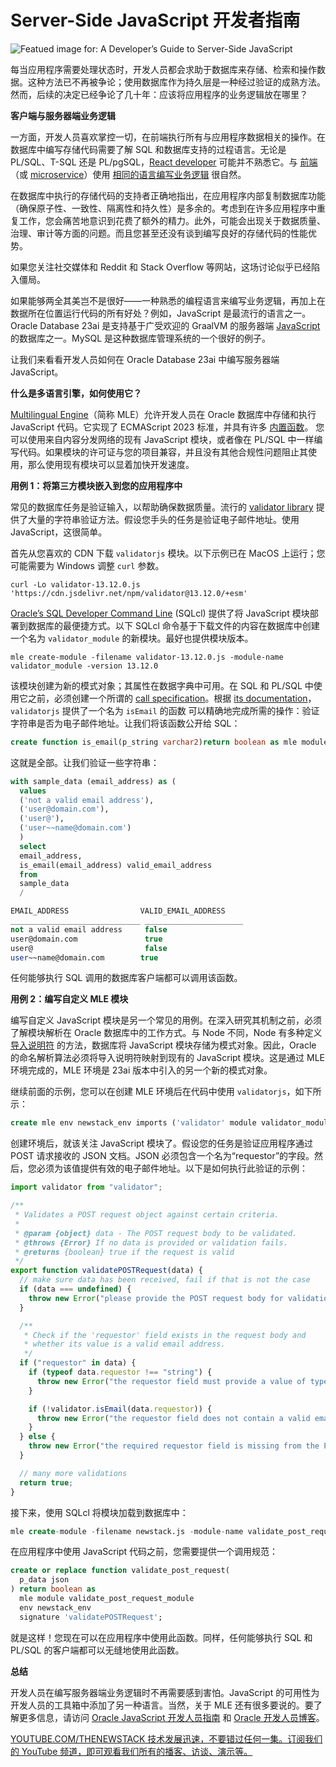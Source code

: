 # Server-Side JavaScript 开发者指南

![Featued image for: A Developer’s Guide to Server-Side JavaScript](https://cdn.thenewstack.io/media/2025/04/44147507-modules-1024x613.jpg)

每当应用程序需要处理状态时，开发人员都会求助于数据库来存储、检索和操作数据。这种方法已不再被争论；使用数据库作为持久层是一种经过验证的成熟方法。然而，后续的决定已经争论了几十年：应该将应用程序的业务逻辑放在哪里？

**客户端与服务器端业务逻辑**

一方面，开发人员喜欢掌控一切，在前端执行所有与应用程序数据相关的操作。在数据库中编写存储代码需要了解 SQL 和数据库支持的过程语言。无论是 PL/SQL、T-SQL 还是 PL/pgSQL，[React developer](https://roadmap.sh/react) 可能并不熟悉它。与 [前端](https://thenewstack.io/introduction-to-frontend-development/)（或 [microservice](https://thenewstack.io/microservices/)）使用 [相同的语言编写业务逻辑](https://thenewstack.io/3-foundational-principles-for-writing-efficient-sql/) 很自然。

在数据库中执行的存储代码的支持者正确地指出，在应用程序内部复制数据库功能（确保原子性、一致性、隔离性和持久性）是多余的。考虑到在许多应用程序中重复工作，您会痛苦地意识到花费了额外的精力。此外，可能会出现关于数据质量、治理、审计等方面的问题。而且您甚至还没有谈到编写良好的存储代码的性能优势。

如果您关注社交媒体和 Reddit 和 Stack Overflow 等网站，这场讨论似乎已经陷入僵局。

如果能够两全其美岂不是很好——一种熟悉的编程语言来编写业务逻辑，再加上在数据所在位置运行代码的所有好处？例如，JavaScript 是最流行的语言之一。Oracle Database 23ai 是支持基于广受欢迎的 GraalVM 的服务器端 [JavaScript](https://thenewstack.io/javascript/) 的数据库之一。MySQL 是这种数据库管理系统的一个很好的例子。

让我们来看看开发人员如何在 Oracle Database 23ai 中编写服务器端 JavaScript。

**什么是多语言引擎，如何使用它？**

[Multilingual Engine](https://docs.oracle.com/en/database/oracle/oracle-database/23/mlejs/introduction-to-mle.html?source=:ex:pw:::::TNS_MLE_A&SC=:ex:pw:::::TNS_MLE_A&pcode=)（简称 MLE）允许开发人员在 Oracle 数据库中存储和执行 JavaScript 代码。它实现了 ECMAScript 2023 标准，并具有许多 [内置函数](https://oracle-samples.github.io/mle-modules/)。
您可以使用来自内容分发网络的现有 JavaScript 模块，或者像在 PL/SQL 中一样编写代码。如果模块的许可证与您的项目兼容，并且没有其他合规性问题阻止其使用，那么使用现有模块可以显着加快开发速度。

**用例 1：将第三方模块嵌入到您的应用程序中**

常见的数据库任务是验证输入，以帮助确保数据质量。流行的 [validator library](https://github.com/validatorjs/validator.js) 提供了大量的字符串验证方法。假设您手头的任务是验证电子邮件地址。使用 JavaScript，这很简单。

首先从您喜欢的 CDN 下载 `validatorjs` 模块。以下示例已在 MacOS 上运行；您可能需要为 Windows 调整 `curl` 参数。

```
curl -Lo validator-13.12.0.js 'https://cdn.jsdelivr.net/npm/validator@13.12.0/+esm'
```

[Oracle’s SQL Developer Command Line](https://www.oracle.com/database/sqldeveloper/technologies/sqlcl/?source=:ex:pw:::::TNS_MLE_B&SC=:ex:pw:::::TNS_MLE_B&pcode=) (SQLcl) 提供了将 JavaScript 模块部署到数据库的最便捷方式。以下 SQLcl 命令基于下载文件的内容在数据库中创建一个名为 `validator_module` 的新模块。最好也提供模块版本。

```
mle create-module -filename validator-13.12.0.js -module-name validator_module -version 13.12.0
```

该模块创建为新的模式对象；其属性在数据字典中可用。在 SQL 和 PL/SQL 中使用它之前，必须创建一个所谓的 [call specification](https://docs.oracle.com/en/database/oracle/oracle-database/23/mlejs/call-specifications-functions.html?source=:ex:pw:::::TNS_MLE_C&SC=:ex:pw:::::TNS_MLE_C&pcode=#GUID-D0C14B08-5B84-4127-8DE7-F56043F79630)。根据 [its documentation](https://github.com/validatorjs/validator.js/blob/master/README.md)，`validatorjs` 提供了一个名为 `isEmail` 的函数
可以精确地完成所需的操作：验证字符串是否为电子邮件地址。让我们将该函数公开给 SQL：

```sql
create function is_email(p_string varchar2)return boolean as mle module validator_module signature 'default.isEmail';
```

这就是全部。让我们验证一些字符串：

```sql
with sample_data (email_address) as (
  values
  ('not a valid email address'),
  ('user@domain.com'),
  ('user@'),
  ('user~~name@domain.com')
  )
  select
  email_address,
  is_email(email_address) valid_email_address
  from
  sample_data
  /

EMAIL_ADDRESS                VALID_EMAIL_ADDRESS
_____________________________ ______________________
not a valid email address     false
user@domain.com               true
user@                         false
user~~name@domain.com        true
```

任何能够执行 SQL 调用的数据库客户端都可以调用该函数。

**用例 2：编写自定义 MLE 模块**

编写自定义 JavaScript 模块是另一个常见的用例。在深入研究其机制之前，必须了解模块解析在 Oracle 数据库中的工作方式。与 Node 不同，Node 有多种定义 [导入说明符](https://nodejs.org/docs/latest-v22.x/api/esm.html#import-specifiers) 的方法，数据库将 JavaScript 模块存储为模式对象。因此，Oracle 的命名解析算法必须将导入说明符映射到现有的 JavaScript 模块。这是通过 MLE 环境完成的，MLE 环境是 23ai 版本中引入的另一个新的模式对象。

继续前面的示例，您可以在创建 MLE 环境后在代码中使用 `validatorjs`，如下所示：

```sql
create mle env newstack_env imports ('validator' module validator_module);
```

创建环境后，就该关注 JavaScript 模块了。假设您的任务是验证应用程序通过 POST 请求接收的 JSON 文档。JSON 必须包含一个名为“requestor”的字段。然后，您必须为该值提供有效的电子邮件地址。以下是如何执行此验证的示例：

```javascript
import validator from "validator";

/**
 * Validates a POST request object against certain criteria.
 *
 * @param {object} data - The POST request body to be validated.
 * @throws {Error} If no data is provided or validation fails.
 * @returns {boolean} true if the request is valid
 */
export function validatePOSTRequest(data) {
  // make sure data has been received, fail if that is not the case
  if (data === undefined) {
    throw new Error("please provide the POST request body for validation");
  }

  /**
   * Check if the 'requestor' field exists in the request body and
   * whether its value is a valid email address.
   */
  if ("requestor" in data) {
    if (typeof data.requestor !== "string") {
      throw new Error("the requestor field must provide a value of type 'string'");
    }

    if (!validator.isEmail(data.requestor)) {
      throw new Error("the requestor field does not contain a valid email address");
    }
  } else {
    throw new Error("the required requestor field is missing from the POST request");
  }

  // many more validations
  return true;
}
```

接下来，使用 SQLcl 将模块加载到数据库中：

```sql
mle create-module -filename newstack.js -module-name validate_post_request_module
```

在应用程序中使用 JavaScript 代码之前，您需要提供一个调用规范：

```sql
create or replace function validate_post_request(
  p_data json
) return boolean as
  mle module validate_post_request_module
  env newstack_env
  signature 'validatePOSTRequest';
```

就是这样！您现在可以在应用程序中使用此函数。同样，任何能够执行 SQL 和 PL/SQL 的客户端都可以无缝地使用此函数。

**总结**

开发人员在编写服务器端业务逻辑时不再需要感到害怕。JavaScript 的可用性为开发人员的工具箱中添加了另一种语言。当然，关于 MLE 还有很多要说的。要了解更多信息，请访问 [Oracle JavaScript 开发人员指南](https://docs.oracle.com/en/database/oracle/oracle-database/23/mlejs/oracle-database-javascript-developers-guide.pdf?source=:ex:pw:::::TNS_MLE_D&SC=:ex:pw:::::TNS_MLE_D&pcode=) 和 [Oracle 开发人员博客](https://blogs.oracle.com/developers?source=:ex:pw:::::TNS_MLE_E&SC=:ex:pw:::::TNS_MLE_E&pcode=)。

[
YOUTUBE.COM/THENEWSTACK
技术发展迅速，不要错过任何一集。订阅我们的 YouTube 频道，即可观看我们所有的播客、访谈、演示等。
](https://youtube.com/thenewstack?sub_confirmation=1)